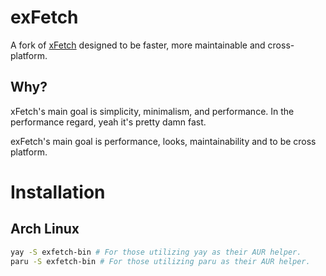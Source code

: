 # exFetch

A fork of [xFetch](https://gitlab.com/XDRwastaken/xFetch) designed to be faster, more maintainable and cross-platform.

## Why?

xFetch's main goal is simplicity, minimalism, and performance. In the performance regard, yeah it's pretty damn fast.

exFetch's main goal is performance, looks, maintainability and to be cross platform.

# Installation
## Arch Linux
```sh
yay -S exfetch-bin # For those utilizing yay as their AUR helper.
paru -S exfetch-bin # For those utilizing paru as their AUR helper.
```